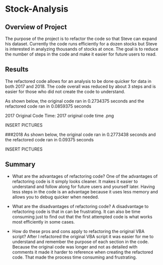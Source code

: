 # Stock-Analysis

## Overview of Project
The purpose of the project is to refactor the code so that Steve can expand his dataset. Currently the code runs efficiently for a dozen stocks but Steve is interested in analyzing thousands of stocks at once. The goal is to reduce the number of steps in the code and make it easier for future users to read.

## Results
The refactored code allows for an analysis to be done quicker for data in both 2017 and 2018. The code overall was reduced by about 3 steps and is easier for those who did not create the code to understand. 

As shown below, the original code ran in 0.2734375 seconds and the refactored code ran in 0.0859375 seconds

2017 Original Code Time:
2017 original code time .png

INSERT PICTURES

###2018
As shown below, the original code ran in 0.2773438 seconds and the refactored code ran in 0.09375 seconds

INSERT PICTURES

## Summary

- What are the advantages of refactoring code?
One of the advantages of refactoring code is it simply looks cleaner. It makes it easier to understand and follow along for future users and yourself later. Having less steps in the code is an advantage because it uses less memory and allows you to debug quicker when needed.  

- What are the disadvantages of refactoring code?
A disadvantage to refactoring code is that in can be frustrating. It can also be time consuming just to find out that the first attempted code is what works most efficiently in some cases. 

- How do these pros and cons apply to refactoring the original VBA script?
After I refactored the original VBA script it was easier for me to understand and remember the purpose of each section in the code. Because the original code was longer and not as detailed with comments it made it harder to reference when creating the refactored code. That made the process time consuming and frustrating.  

